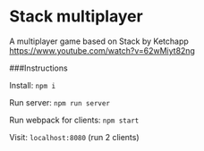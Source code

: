 # Stack multiplayer
A multiplayer game based on Stack by Ketchapp
https://www.youtube.com/watch?v=62wMiyt82ng

###Instructions

Install: ```npm i```

Run server: ```npm run server```

Run webpack for clients: ```npm start```

Visit: ```localhost:8080```
(run 2 clients)
